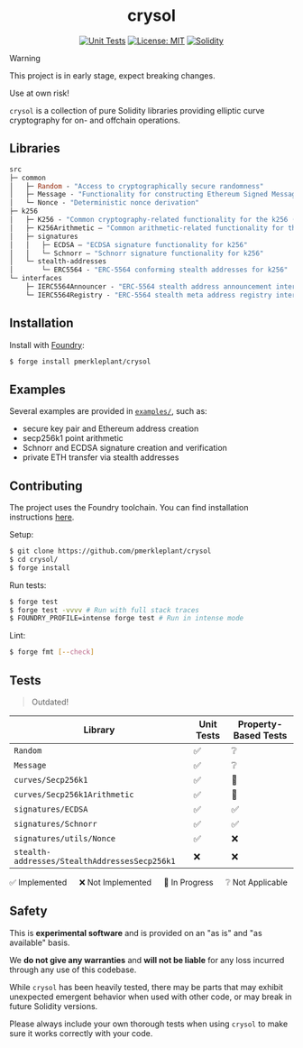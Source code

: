 <div align="center">

<h1>crysol</h1>

<a href="">[![Unit Tests][tests-shield]][tests-shield-url]</a>
<a href="">[![License: MIT][license-shield]][license-shield-url]</a>
<a href="">[![Solidity][solidity-shield]][solidity-shield-url]</a>

</div>

> [!WARNING]
>
> This project is in early stage, expect breaking changes.
>
> Use at own risk!

`crysol` is a collection of pure Solidity libraries providing elliptic curve cryptography for on- and offchain operations.

## Libraries

```ml
src
├─ common
│   ├─ Random - "Access to cryptographically secure randomness"
│   ├─ Message - "Functionality for constructing Ethereum Signed Message Hashes"
│   └─ Nonce - "Deterministic nonce derivation"
├─ k256
│   ├─ K256 - "Common cryptography-related functionality for the k256 (secp256k1) elliptic curve"
│   ├─ K256Arithmetic — "Common arithmetic-related functionality for the k256 (secp256k1) elliptic curve"
│   ├─ signatures
│   │   ├─ ECDSA — "ECDSA signature functionality for k256"
│   │   └─ Schnorr — "Schnorr signature functionality for k256"
│   └─ stealth-addresses
│       └─ ERC5564 - "ERC-5564 conforming stealth addresses for k256"
└─ interfaces
    ├─ IERC5564Announcer - "ERC-5564 stealth address announcement interface"
    └─ IERC5564Registry - "ERC-5564 stealth meta address registry interface"
```

## Installation

Install with [Foundry](https://getfoundry.sh/):

```bash
$ forge install pmerkleplant/crysol
```

## Examples

Several examples are provided in [`examples/`](./examples), such as:
- secure key pair and Ethereum address creation
- secp256k1 point arithmetic
- Schnorr and ECDSA signature creation and verification
- private ETH transfer via stealth addresses

## Contributing

The project uses the Foundry toolchain. You can find installation instructions [here](https://getfoundry.sh/).

Setup:

```bash
$ git clone https://github.com/pmerkleplant/crysol
$ cd crysol/
$ forge install
```

Run tests:

```bash
$ forge test
$ forge test -vvvv # Run with full stack traces
$ FOUNDRY_PROFILE=intense forge test # Run in intense mode
```

Lint:

```bash
$ forge fmt [--check]
```

## Tests

> Outdated!

| **Library**                                   | **Unit Tests** | **Property-Based Tests** |
| --------------------------------------------- | -------------- | ------------------------ |
| `Random`                                      | ✅              | ❔                      |
| `Message`                                     | ✅              | ❔                      |
| `curves/Secp256k1`                            | ✅              | 🚧                      |
| `curves/Secp256k1Arithmetic`                  | ✅              | 🚧                      |
| `signatures/ECDSA`                            | ✅              | ✅                      |
| `signatures/Schnorr`                          | ✅              | ✅                      |
| `signatures/utils/Nonce`                      | ✅              | ❌                      |
| `stealth-addresses/StealthAddressesSecp256k1` | ❌              | ❌                      |

✅ Implemented &emsp; ❌ Not Implemented &emsp; 🚧 In Progress &emsp; ❔ Not Applicable

## Safety

This is **experimental software** and is provided on an "as is" and "as available" basis.

We **do not give any warranties** and **will not be liable** for any loss incurred through any use of this codebase.

While `crysol` has been heavily tested, there may be parts that may exhibit unexpected emergent behavior when used with other code, or may break in future Solidity versions.

Please always include your own thorough tests when using `crysol` to make sure it works correctly with your code.

<!--- Shields -->
[tests-shield]: https://github.com/pmerkleplant/crysol/actions/workflows/unit-tests.yml/badge.svg
[tests-shield-url]: https://github.com/pmerkleplant/crysol/actions/workflows/unit-tests.yml
[license-shield]: https://img.shields.io/badge/License-MIT-yellow.svg
[license-shield-url]: https://opensource.org/licenses/MIT
[solidity-shield]: https://img.shields.io/badge/solidity-%3E=0.8.16%20%3C=0.8.24-aa6746
[solidity-shield-url]: https://github.com/pmerkleplant/crysol/actions/workflows/solc-version-tests.yml

